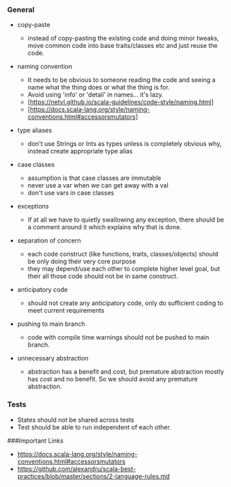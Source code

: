 
### General

* copy-paste
  * instead of copy-pasting the existing code and doing minor tweaks, move common code into base traits/classes etc and 
    just reuse the code.

* naming convention
  * It needs to be obvious to someone reading the code and seeing a name what the thing does or what the thing is for.
  * Avoid using 'info' or 'detail' in names... it's lazy.
  * [https://netvl.github.io/scala-guidelines/code-style/naming.html]
  * [https://docs.scala-lang.org/style/naming-conventions.html#accessorsmutators]
  
* type aliases
  * don't use Strings or Ints as types unless is completely obvious why, instead create appropriate type alias

* case classes 
  * assumption is that case classes are immutable
  * never use a var when we can get away with a val 
  * don't use vars in case classes
  
* exceptions
  * if at all we have to quietly swallowing any exception, there should be a comment around it 
    which explains why that is done.

* separation of concern
  * each code construct (like functions, traits, classes/objects) should be only doing their very core purpose
  * they may depend/use each other to complete higher level goal, but their all those code should not be in same construct.

* anticipatory code
  * should not create any anticipatory code, only do sufficient coding to meet current requirements

* pushing to main branch
  * code with compile time warnings should not be pushed to main branch.
  
* unnecessary abstraction
  * abstraction has a benefit and cost, but premature abstraction mostly has cost and no benefit. So we should avoid any premature abstraction.  


### Tests
* States should not be shared across tests
* Test should be able to run independent of each other.



###Important Links

* https://docs.scala-lang.org/style/naming-conventions.html#accessorsmutators
* https://github.com/alexandru/scala-best-practices/blob/master/sections/2-language-rules.md

